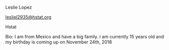 Leslie Lopez


lesliel2935@hstat.org

Hstat

Bio: I am from Mexico and have a big family. i am currently 15 years old and my birthday is coming up on November 24th, 2018